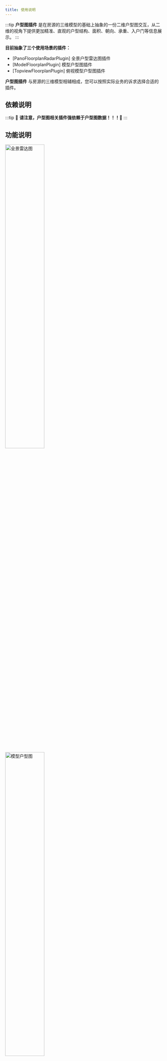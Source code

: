 ```yaml
--- 
title: 使用说明
---
```


:::tip **户型图插件** 是在房源的三维模型的基础上抽象的一份二维户型图交互，从二维的视角下提供更加精准、直观的户型结构、面积、朝向、承重、入户门等信息展示。
:::

**目前抽象了三个使用场景的插件：**

- [PanoFloorplanRadarPlugin] 全景户型雷达图插件
- [ModelFloorplanPlugin] 模型户型图插件
- [TopviewFloorplanPlugin] 俯视模型户型图插件

**户型图插件** 与房源的三维模型相辅相成，您可以按照实际业务的诉求选择合适的插件。

## 依赖说明

:::tip 🌟 **请注意，户型图相关插件强依赖于户型图数据！！！**🌟
:::

## 功能说明

<div style={{display:'flex'}}>
    <img src="https:////vrlab-static.ljcdn.com/release/web/temp/floorplanRadar.57b51f71.png" alt="全景雷达图" width="50%" height="50%" />
    <img src="https:////vrlab-static.ljcdn.com/release/web/temp/floorplan.15808fa0.png" alt="模型户型图" width="50%" height="50%" />
</div>

户型图的展示一般会有两种场景：**浏览房源全景时雷达图**（上图左），以及 **查看房源三维模型状态下的详细户型图**（上图右）。

## 插件选择

如果您想在房源点位全景模式下展示户型图，可以采用[PanoFloorplanRadarPlugin] 全景户型雷达图插件，效果类似于上图左所示。<br/>

对于在房源三维模型模式下展示户型图，目前有两种选择：

- 如果使用功能比较复杂，希望有更多的功能支持，可以选择 [ModelFloorplanPlugin] 模型户型图插件；
- 如果使用场景较为简单，希望快捷接入，可以选择 [TopviewFloorplanPlugin] 俯视模型户型图插件。

两个插件整体的效果都类似于上图右所示，彼此间的区别是：

- [ModelFloorplanPlugin] 支持在户型图上进行滑动时自动切换到模型模式。同时在展示时，支持更多样化的配置参数。切换效果也会更加流畅。
- [TopviewFloorplanPlugin] 则能够监听 `Five` 实例状态的变化，自动的进行展示和隐藏，不需要进行显示的 `plugin.show()`、`plugin.hide()` 调用。

## 补充说明

户型图插件的目的是更详细的展示、描述户型信息的交互，目前还在不断完善中。

您可以参考 [户型相关描述用语](https://open-platform.realsee.com/developer/docs/front/3d-space/advanced/dnalogel/floorplan/desc/)，我们在不断尝试从三维、二维等各个层面来体现房源的户型特征、信息。
